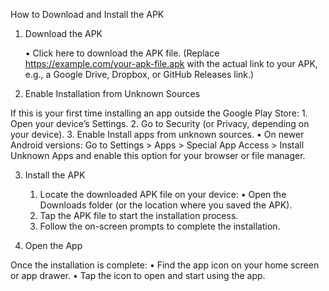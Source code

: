 How to Download and Install the APK

1. Download the APK

	•	Click here to download the APK file.
(Replace https://example.com/your-apk-file.apk with the actual link to your APK, e.g., a Google Drive, Dropbox, or GitHub Releases link.)
2. Enable Installation from Unknown Sources

If this is your first time installing an app outside the Google Play Store:
	1.	Open your device’s Settings.
	2.	Go to Security (or Privacy, depending on your device).
	3.	Enable Install apps from unknown sources.
	•	On newer Android versions: Go to Settings > Apps > Special App Access > Install Unknown Apps and enable this option for your browser or file manager.

3. Install the APK

	1.	Locate the downloaded APK file on your device:
	•	Open the Downloads folder (or the location where you saved the APK).
	2.	Tap the APK file to start the installation process.
	3.	Follow the on-screen prompts to complete the installation.
4. Open the App

Once the installation is complete:
	•	Find the app icon on your home screen or app drawer.
	•	Tap the icon to open and start using the app.
